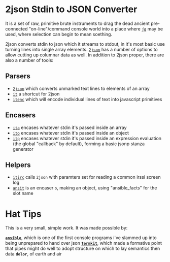 # 2json Stdin to JSON Converter

It is a set of raw, primitive brute instruments to drag the dead ancient pre-connected "on-line"/command console world into a place where [*`jq`*](https://github.com/stedolan/jq) may be used, where selection can begin to mean soething.

2json converts stdin to json which it streams to stdout, in it's most basic use turning lines into single array elements. [`2json`](#2json) has a number of options to allow cutting up columnar data as well. In addition to 2json proper, there are also a number of tools:

## Parsers

* [`2json`](#2json) which converts unmarked text lines to elements of an array
* [`it`](#2json) a shortcut for 2json
* [`itenc`](#encode) which will encode individual lines of text into javascript primitives

## Encasers

* [`ita`](#a) encases whatever stdin it's passed inside an array
* [`ito`](#o) encases whatever stdin it's passed inside an object
* [`itp`](#jsonp) encases whatever stdin it's passed inside an expression evaluation (the global "callback" by default), forming a basic jsonp stanza generator

## Helpers

* [`itirc`](#irssi) calls `2json` with paramters set for reading a common irssi screen log
* [`ansit`](#ansit) is an encaser `o`, making an object, using "ansible_facts" for the slot name

# Hat Tips

This is a very small, simple work. It was made possible by:

[**`ansible`**](http://github.com/ansible/ansible), which is one of the first console programs i've slammed up into being unprepared to hand over json
[**`termkit`**](http://acko.net/blog/on-termkit/), which made a formative point that pipes might do well to adopt structure on which to lay semantics then data
**`dolor`**, of earth and air
